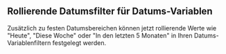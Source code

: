 ## Rollierende Datumsfilter für Datums-Variablen

Zusätzlich zu festen Datumsbereichen können jetzt rollierende Werte wie "Heute", "Diese Woche" oder "In den letzten 5 Monaten" in Ihren Datums-Variablenfiltern festgelegt werden.
